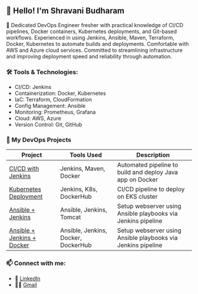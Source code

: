 ## 👋 Hello! I'm Shravani Budharam
🌱 Dedicated DevOps Engineer fresher with practical knowledge of CI/CD pipelines, Docker containers, Kubernetes deployments, and Git-based workflows. Experienced in using Jenkins, Ansible, Maven, Terraform, Docker, Kubernetes to automate builds and deployments. Comfortable with AWS and Azure cloud services. Committed to streamlining infrastructure and improving deployment speed and reliability through automation.

### 🛠️ Tools & Technologies:
- CI/CD: Jenkins
- Containerization: Docker, Kubernetes
- IaC: Terraform, CloudFormation
- Config Management: Ansible
- Monitoring: Prometheus, Grafana
- Cloud: AWS, Azure
- Version Control: Git, GitHub

### 📌 My DevOps Projects
| Project | Tools Used | Description |
|--------|------------|-------------|
| [CI/CD with Jenkins](https://github.com/Code-with-Shravani25/CICD-Pipelines/tree/main/Project%203) | Jenkins, Maven, Docker | Automated pipeline to build and deploy Java app on Docker |
| [Kubernetes Deployment](https://github.com/Code-with-Shravani25/CICD-Pipelines/tree/main/Project%207) | Jenkins, K8s, DockerHub | CI/CD pipeline to deploy on EKS cluster |
| [Ansible + Jenkins](https://github.com/Code-with-Shravani25/CICD-Pipelines/tree/main/Project%202) | Ansible, Jenkins, Tomcat | Setup webserver using Ansible playbooks via Jenkins pipeline |
| [Ansible + Jenkins + Docker](https://github.com/Code-with-Shravani25/CICD-Pipelines/tree/main/Project%204) | Ansible, Jenkins, Docker, DockerHub| Setup webserver using Ansible playbooks via Jenkins pipeline |

### 📫 Connect with me:
- 💼 [LinkedIn](https://www.linkedin.com/in/shravani-budharam-325b8a219/)
- 🧑‍💻 [Gmail](shravanibudharam25@gmail.com)
